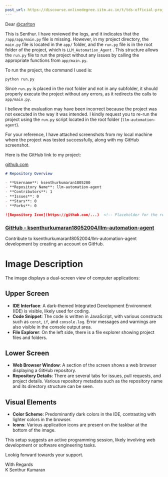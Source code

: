 ```yaml
---
post_url: https://discourse.onlinedegree.iitm.ac.in/t/tds-official-project1-discrepencies/171141/421
---
```

Dear [@carlton](/u/carlton)

This is Senthur. I have reviewed the logs, and it indicates that the  
`/app/app/main.py` file is missing. However, in my project directory, the  
`main.py` file is located in the `app/` folder, and the `run.py` file is in the root folder of the project, which is `LLM_Automation_Agent` . This structure allows the `run.py` file to run the project without any issues by calling the appropriate functions from `app/main.py`.

To run the project, the command I used is:

```
python run.py

```

Since `run.py` is placed in the root folder and not in any subfolder, it should properly execute the project without any errors, as it redirects the calls to `app/main.py`.

I believe the evaluation may have been incorrect because the project was not executed in the way it was intended. I kindly request you to re-run the project using the `run.py` script located in the root folder (`llm-automation-agent`).

For your reference, I have attached screenshots from my local machine where the project was tested successfully, along with my GitHub screenshot.

Here is the GitHub link to my project:

[github.com](https://github.com/ksenthurkumaran18052004/llm-automation-agent)

```markdown
# Repository Overview

- **Username**: ksenthurkumaran1805200
- **Repository Name**: llm-automation-agent
- **Contributors**: 1
- **Issues**: 0
- **Stars**: 0
- **Forks**: 0

![Repository Icon](https://github.com/...)  <!-- Placeholder for the repository icon -->
```

### [GitHub - ksenthurkumaran18052004/llm-automation-agent](https://github.com/ksenthurkumaran18052004/llm-automation-agent)

Contribute to ksenthurkumaran18052004/llm-automation-agent development by creating an account on GitHub.

# Image Description

The image displays a dual-screen view of computer applications:

## Upper Screen
- **IDE Interface**: A dark-themed Integrated Development Environment (IDE) is visible, likely used for coding. 
- **Code Snippet**: The code is written in JavaScript, with various constructs such as `const`, `if`, and `console.log`. Error messages and warnings are also visible in the console output area.
- **File Explorer**: On the left side, there is a file explorer showing project files and folders.

## Lower Screen
- **Web Browser Window**: A section of the screen shows a web browser displaying a GitHub repository.
- **Repository Details**: There are several tabs for issues, pull requests, and project details. Various repository metadata such as the repository name and its directory structure can be seen.

## Visual Elements
- **Color Scheme**: Predominantly dark colors in the IDE, contrasting with lighter colors in the browser.
- **Icons**: Various application icons are present on the taskbar at the bottom of the image.

This setup suggests an active programming session, likely involving web development or software engineering tasks.

Lookig forward towards your support.

With Regards  
K Senthur Kumaran